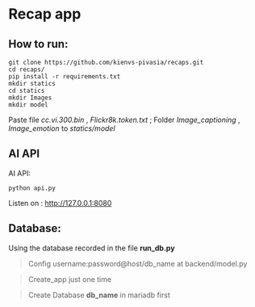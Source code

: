 # Recap app

## How to run:
```
git clone https://github.com/kienvs-pivasia/recaps.git
cd recaps/
pip install -r requirements.txt
mkdir statics
cd statics
mkdir Images
mkdir model
```

Paste file *cc.vi.300.bin* , *Flickr8k.token.txt* ; Folder *Image_captioning* , *Image_emotion* to *statics/model*

## AI API

AI API:

```
python api.py
```

Listen on : http://127.0.0.1:8080

## Database:
Using the database recorded in the file **run_db.py**

> Config username:password@host/db_name at backend/model.py

> Create_app just one time

> Create Database **db_name** in mariadb first
